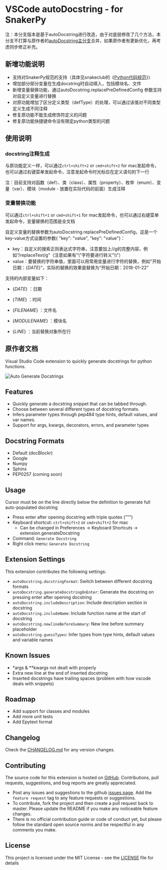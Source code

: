 # VSCode autoDocstring - for SnakerPy

注：本分支版本是基于autoDocstring进行改造，由于对底层修改了几个方法，本分支不打算与原作者的[autoDocstring主分支](https://github.com/NilsJPWerner/autoDocstring.git)合并，如果原作者有更新优化，再考虑同步修正补充。

## 新增功能说明

- 支持对SnakerPy规范的支持（具体见snakeclub的《[Python代码规范](DevStandards/docs/python/Python代码规范.md )》）
- 增加部分部分变量在生成docstring时自动填入，包括模块名、文件
- 新增变量替换功能，通过autoDocstring.replacePreDefinedConfig 参数支持对自定义变量进行替换
- 对原功能增加了区分定义类型（defType）的处理，可以通过该值对不同类型定义生成不同注释
- 修复原功能不能生成修饰符定义的问题
- 修复原功能快捷键命令没有限定python类型的问题



## 使用说明

### docstring注释生成

与原功能定义一样，可以通过`ctrl+shift+2` or `cmd+shift+2` for mac发起命令，也可以通过右键菜单发起命令，注意发起命令时光标应在定义语句的下一行

注：目前支持对函数（def）、类（class）、属性（property）、枚举（enum）、变量（var）、模块（module - 放置在实际代码的前面）生成注释

### 变量替换功能

可以通过`ctrl+shift+1` or `cmd+shift+1` for mac发起命令，也可以通过右键菜单发起命令，变量替换的范围是全文档

自定义变量的替换参数为autoDocstring.replacePreDefinedConfig，这是一个key-value方式设置的参数{ "key": "value", "key": "value"}：

- key：自定义的搜索正则表达式字符串，注意要加上//g的完整内容，例如“/replaceText/g”（注意如果有"\\"字符要进行转义"\\\\"）
- value：要替换的字符串值，里面可以用常用变量进行字符的替换，例如"开始日期：{$DATE$}"，实际的替换的效果是替换为“开始日期：2018-01-22”

支持的内部变量如下：

- {$DATE$} ：日期

- {$TIME$} ：时间

- {$FILENAME$} ：文件名

- {$MODULENAME$} ：模块名

- {$LINE$} ：当前替换对象所在行

  



## 原作者文档

Visual Studio Code extension to quickly generate docstrings for python functions.

![Auto Generate Docstrings](images/demo.gif)

## Features

* Quickly generate a docstring snippet that can be tabbed through.
* Choose between several different types of docstring formats.
* Infers parameter types through pep484 type hints, default values, and var names.
* Support for args, kwargs, decorators, errors, and parameter types

## Docstring Formats

* Default (docBlockr)
* Google
* Numpy
* Sphinx
* PEP0257 (coming soon)

## Usage
Cursor must be on the line directly below the definition to generate full auto-populated docstring

* Press enter after opening docstring with triple quotes (""")
* Keyboard shortcut: `ctrl+shift+2` or `cmd+shift+2` for mac
    - Can be changed in Preferences -> Keyboard Shortcuts -> extension.generateDocstring
* Command: `Generate Docstring`
* Right click menu: `Generate Docstring`

## Extension Settings

This extension contributes the following settings:

* `autoDocstring.docstringFormat`: Switch between different docstring formats
* `autoDocstring.generateDocstringOnEnter`: Generate the docstring on pressing enter after opening docstring
* `autoDocstring.includeDescription`: Include description section in docstring
* `autoDocstring.includeName`: Include function name at the start of docstring
* `autoDocstring.newlineBeforeSummary`: New line before summary placeholder
* `autoDocstring.guessTypes`: Infer types from type hints, default values and variable names

## Known Issues

* \*args & \*\*kwargs not dealt with properly
* Extra new line at the end of inserted docstring
* Inserted docstrings have trailing spaces (problem with how vscode deals with snippets)

## Roadmap

* Add support for classes and modules
* Add more unit tests
* Add Epytext format

## Changelog

Check the [CHANGELOG.md](CHANGELOG.md) for any version changes.

## Contributing

The source code for this extension is hosted on [GitHub](https://github.com/NilsJPWerner/autoDocstring). Contributions, pull requests, suggestions, and bug reports are greatly appreciated.

* Post any issues and suggestions to the github [issues page](https://github.com/NilsJPWerner/autoDocstring/issues). Add the `feature request` tag to any feature requests or suggestions.
* To contribute, fork the project and then create a pull request back to master. Please update the README if you make any noticeable feature changes.
* There is no official contribution guide or code of conduct yet, but please follow the standard open source norms and be respectful in any comments you make.

## License

This project is licensed under the MIT License - see the [LICENSE](LICENSE) file for details
